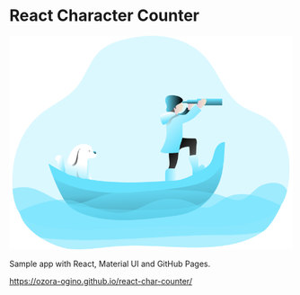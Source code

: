 # React Character Counter

<img src='src/assets/img/dog.svg'/>

Sample app with React, Material UI and GitHub Pages.


https://ozora-ogino.github.io/react-char-counter/
